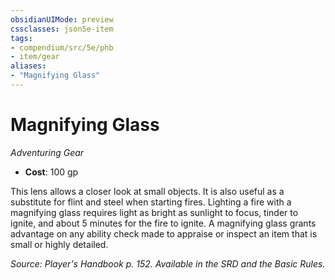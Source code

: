 ```yaml
---
obsidianUIMode: preview
cssclasses: json5e-item
tags:
- compendium/src/5e/phb
- item/gear
aliases: 
- "Magnifying Glass"
---
```

# Magnifying Glass
*Adventuring Gear*  

- **Cost**: 100 gp

This lens allows a closer look at small objects. It is also useful as a substitute for flint and steel when starting fires. Lighting a fire with a magnifying glass requires light as bright as sunlight to focus, tinder to ignite, and about 5 minutes for the fire to ignite. A magnifying glass grants advantage on any ability check made to appraise or inspect an item that is small or highly detailed.

*Source: Player's Handbook p. 152. Available in the SRD and the Basic Rules.*